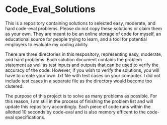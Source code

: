 # Code_Eval_Solutions
This is a repository containing solutions to selected easy, moderate, and hard code-eval problems. Please do not copy these solutions or claim them as your own. They are meant to be an online storage of code for myself, an educational source for people trying to learn, and a tool for potential employers to evaluate my coding ability.

There are three directories in this respository, representing easy, moderate, and hard problems. Each solution document contains the problem statement as well as test inputs and outputs that can be used to verify the accuracy of the code. However, if you wish to verify the solutions, you will have to create your own .txt file with test cases on your computer. I did not include test cases in a separate file as the directory would become too clutered. 

The purpose of this project is to solve as many problems as possible. For this reason, I am still in the process of finishing the problem list and will update this repository accordingly. Each piece of code runs within the allotted 10 seconds by code-eval and is also memory efficent to the code-eval specifications.

